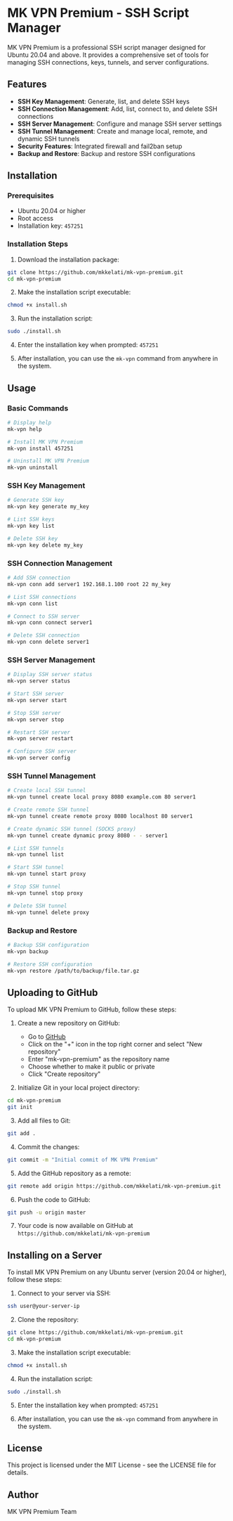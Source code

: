 # MK VPN Premium - SSH Script Manager

MK VPN Premium is a professional SSH script manager designed for Ubuntu 20.04 and above. It provides a comprehensive set of tools for managing SSH connections, keys, tunnels, and server configurations.

## Features

- **SSH Key Management**: Generate, list, and delete SSH keys
- **SSH Connection Management**: Add, list, connect to, and delete SSH connections
- **SSH Server Management**: Configure and manage SSH server settings
- **SSH Tunnel Management**: Create and manage local, remote, and dynamic SSH tunnels
- **Security Features**: Integrated firewall and fail2ban setup
- **Backup and Restore**: Backup and restore SSH configurations

## Installation

### Prerequisites

- Ubuntu 20.04 or higher
- Root access
- Installation key: `457251`

### Installation Steps

1. Download the installation package:

```bash
git clone https://github.com/mkkelati/mk-vpn-premium.git
cd mk-vpn-premium
```

2. Make the installation script executable:

```bash
chmod +x install.sh
```

3. Run the installation script:

```bash
sudo ./install.sh
```

4. Enter the installation key when prompted: `457251`

5. After installation, you can use the `mk-vpn` command from anywhere in the system.

## Usage

### Basic Commands

```bash
# Display help
mk-vpn help

# Install MK VPN Premium
mk-vpn install 457251

# Uninstall MK VPN Premium
mk-vpn uninstall
```

### SSH Key Management

```bash
# Generate SSH key
mk-vpn key generate my_key

# List SSH keys
mk-vpn key list

# Delete SSH key
mk-vpn key delete my_key
```

### SSH Connection Management

```bash
# Add SSH connection
mk-vpn conn add server1 192.168.1.100 root 22 my_key

# List SSH connections
mk-vpn conn list

# Connect to SSH server
mk-vpn conn connect server1

# Delete SSH connection
mk-vpn conn delete server1
```

### SSH Server Management

```bash
# Display SSH server status
mk-vpn server status

# Start SSH server
mk-vpn server start

# Stop SSH server
mk-vpn server stop

# Restart SSH server
mk-vpn server restart

# Configure SSH server
mk-vpn server config
```

### SSH Tunnel Management

```bash
# Create local SSH tunnel
mk-vpn tunnel create local proxy 8080 example.com 80 server1

# Create remote SSH tunnel
mk-vpn tunnel create remote proxy 8080 localhost 80 server1

# Create dynamic SSH tunnel (SOCKS proxy)
mk-vpn tunnel create dynamic proxy 8080 - - server1

# List SSH tunnels
mk-vpn tunnel list

# Start SSH tunnel
mk-vpn tunnel start proxy

# Stop SSH tunnel
mk-vpn tunnel stop proxy

# Delete SSH tunnel
mk-vpn tunnel delete proxy
```

### Backup and Restore

```bash
# Backup SSH configuration
mk-vpn backup

# Restore SSH configuration
mk-vpn restore /path/to/backup/file.tar.gz
```

## Uploading to GitHub

To upload MK VPN Premium to GitHub, follow these steps:

1. Create a new repository on GitHub:
   - Go to [GitHub](https://github.com/)
   - Click on the "+" icon in the top right corner and select "New repository"
   - Enter "mk-vpn-premium" as the repository name
   - Choose whether to make it public or private
   - Click "Create repository"

2. Initialize Git in your local project directory:

```bash
cd mk-vpn-premium
git init
```

3. Add all files to Git:

```bash
git add .
```

4. Commit the changes:

```bash
git commit -m "Initial commit of MK VPN Premium"
```

5. Add the GitHub repository as a remote:

```bash
git remote add origin https://github.com/mkkelati/mk-vpn-premium.git
```

6. Push the code to GitHub:

```bash
git push -u origin master
```

7. Your code is now available on GitHub at `https://github.com/mkkelati/mk-vpn-premium`

## Installing on a Server

To install MK VPN Premium on any Ubuntu server (version 20.04 or higher), follow these steps:

1. Connect to your server via SSH:

```bash
ssh user@your-server-ip
```

2. Clone the repository:

```bash
git clone https://github.com/mkkelati/mk-vpn-premium.git
cd mk-vpn-premium
```

3. Make the installation script executable:

```bash
chmod +x install.sh
```

4. Run the installation script:

```bash
sudo ./install.sh
```

5. Enter the installation key when prompted: `457251`

6. After installation, you can use the `mk-vpn` command from anywhere in the system.

## License

This project is licensed under the MIT License - see the LICENSE file for details.

## Author

MK VPN Premium Team 